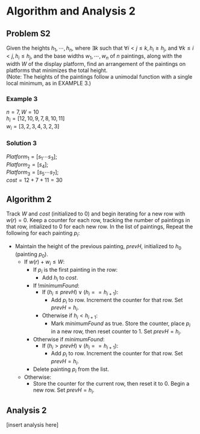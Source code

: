 # Algorithm and Analysis 2

## Problem S2
Given the heights $h_1, \cdots, h_n$, where $\exists k$ such that $\forall i < j \leq k, h_i \geq h_j$, and $\forall k \leq i < j, h_i \leq h_j$, and the base widths $w_1, \cdots, w_n$ of $n$ paintings, along with the width $W$ of the display platform, find an arrangement of the paintings on platforms that minimizes the total height.\
(Note: The heights of the paintings follow a unimodal function with a single local minimum, as in EXAMPLE 3.) 

### Example 3
$n = 7, W = 10$\
$h_i = [12, 10, 9, 7, 8, 10, 11]$\
$w_i = [3, 2, 3, 4, 3, 2, 3]$

### Solution 3
$Platform_1 = [s_1 \cdots s_3];$\
$Platform_2 = [s_4];$\
$Platform_3 = [s_5 \cdots s_7];$\
$cost = 12 + 7 + 11 = 30$

## Algorithm 2
Track $W$ and $cost$ (initialized to $0$) and begin iterating for a new row with $w(r) = 0$. Keep a counter for each row, tracking the number of paintings in that row, intialized to $0$ for each new row. In the list of paintings, Repeat the following for each painting $p_i$:
- Maintain the height of the previous painting, $prevH$, initialized to $h_0$ (painting $p_0$). 
    - If $w(r) + w_i \leq W$:
        - If $p_i$ is the first painting in the row:
            - Add $h_i$ to $cost$. 
        - If $!minimumFound$:
            - If $(h_i \leq prevH) \lor (h_i == h_{i+1})$:
                - Add $p_i$ to row. Increment the counter for that row. Set $prevH = h_i$.
            - Otherwise if $h_i < h_{i+1}$:
                - Mark $minimumFound$ as true. Store the counter, place $p_i$ in a new row, then reset counter to $1$. Set $prevH = h_i$.
        - Otherwise if $minimumFound$:
            - If $(h_i > prevH) \lor (h_i == h_{i+1})$:
                - Add $p_i$ to row. Increment the counter for that row. Set $prevH = h_i$.
        - Delete painting $p_i$ from the list.
    - Otherwise:
        - Store the counter for the current row, then reset it to $0$. Begin a new row. Set $prevH = h_i$.

## Analysis 2
[insert analysis here]